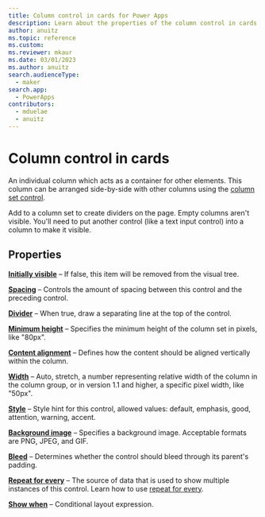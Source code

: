 ```yaml
---
title: Column control in cards for Power Apps
description: Learn about the properties of the column control in cards for Power Apps.
author: anuitz
ms.topic: reference
ms.custom: 
ms.reviewer: mkaur
ms.date: 03/01/2023
ms.author: anuitz
search.audienceType:
  - maker
search.app:
  - PowerApps
contributors:
  - mduelae
  - anuitz
---
```


# Column control in cards

An individual column which acts as a container for other elements. This column can be arranged side-by-side with other columns using the [column set control](column-set.md).

Add to a column set to create dividers on the page. Empty columns aren't visible. You'll need to put another control (like a text input control) into a column to make it visible.

## Properties

**[Initially visible](control-reference.md#i)** – If false, this item will be removed from the visual tree.

**[Spacing](control-reference.md#s)** – Controls the amount of spacing between this control and the preceding control.

**[Divider](control-reference.md#d)** – When true, draw a separating line at the top of the control.

**[Minimum height](control-reference.md#m)** – Specifies the minimum height of the column set in pixels, like "80px".

**[Content alignment](control-reference.md#c)** – Defines how the content should be aligned vertically within the column.

**[Width](control-reference.md#w)** – Auto, stretch, a number representing relative width of the column in the column group, or in version 1.1 and higher, a specific pixel width, like "50px".

**[Style](control-reference.md#s)** – Style hint for this control, allowed values: default, emphasis, good, attention, warning, accent.

**[Background image](control-reference.md#b)** – Specifies a background image. Acceptable formats are PNG, JPEG, and GIF.

**[Bleed](control-reference.md#b)** – Determines whether the control should bleed through its parent's padding.

**[Repeat for every](control-reference.md#r)** – The source of data that is used to show multiple instances of this control. Learn how to use [repeat for every](repeat-for-every.md).


**[Show when](control-reference.md#s)** – Conditional layout expression.
